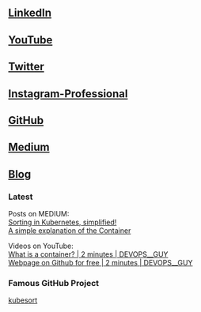 
## [LinkedIn](https://www.linkedin.com/in/aathith-rajendran/)
## [YouTube](https://www.youtube.com/channel/UCpLjvmEVR8chkRlvL5JLEhQ)
## [Twitter](https://twitter.com/devops__guy)
## [Instagram-Professional](instagram.com/devops__guy)
## [GitHub](https://github.com/aathith)
## [Medium](https://medium.com/@aathith2)
## [Blog](aathith.github.io/beta__me)

### Latest
Posts on MEDIUM:<br>
[Sorting in Kubernetes, simplified!](https://medium.com/@aathith2/sorting-in-kubernetes-simplified-19e39d74bf12?source=friends_link&sk=3852cf5f3458d3630578672839178de9)<br>
[A simple explanation of the Container](https://medium.com/@aathith2/a-simple-explanation-of-the-container-d3544b485c10?source=friends_link&sk=cfbb1175151dcf464e2206b0d94477c2)<br>

Videos on YouTube:<br>
[What is a container? | 2 minutes | DEVOPS__GUY](https://www.youtube.com/watch?v=MmmW2s9uWhc)<br> 
[Webpage on Github for free | 2 minutes | DEVOPS__GUY](https://youtu.be/7ignYIAocNQ)<br>

### Famous GitHub Project
[kubesort](https://github.com/AATHITH/kubesort)
